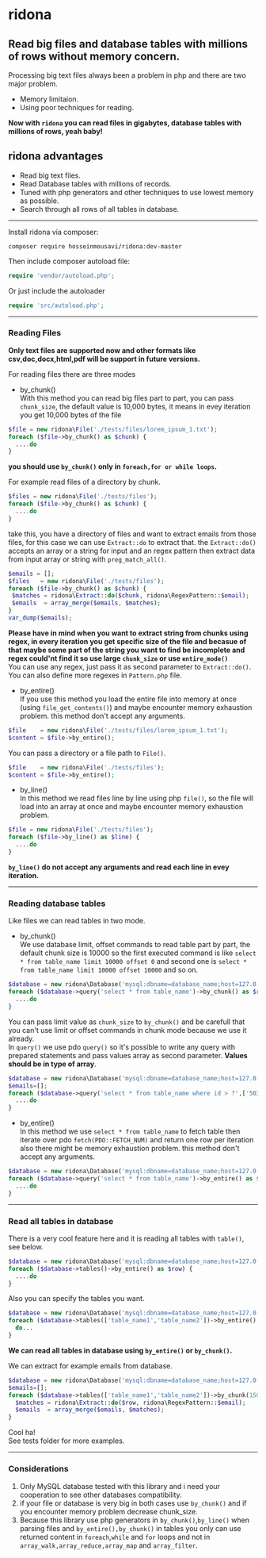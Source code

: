 # ridona
## Read big files and database tables with millions of rows without memory concern.
Processing big text files always been a problem in php and there are two major problem.
* Memory limitaion.
* Using poor techniques for reading.<br>


**Now with `ridona` you can read files in gigabytes, database tables with millions of rows, yeah baby!** 
## ridona advantages
* Read big text files.
* Read Database tables with millions of records.
* Tuned with php generators and other techniques to use lowest memory as possible.
* Search through all rows of all tables in database.
---
Install ridona via composer:
```
composer require hosseinmousavi/ridona:dev-master
```
Then include composer autoload file:
```php
require 'vendor/autoload.php';
```
Or just include the autoloader
```php
require 'src/autoload.php';
```
---
### Reading Files
**Only text files are supported now and other formats like csv,doc,docx,html,pdf will be support in future versions.**


For reading files there are three modes
* by_chunk() <br>
  With this method you can read big files part to part, you can pass `chunk_size`, the default value is 10,000 bytes, it means in evey iteration you get 10,000 bytes of the file
```php
$file = new ridona\File('./tests/files/lorem_ipsum_1.txt');
foreach ($file->by_chunk() as $chunk) {
  ....do
}
```
**you should use `by_chunk()` only in `foreach,for or while loops`.<br>**

For example read files of a directory by chunk.
```php
$files = new ridona\File('./tests/files');
foreach ($file->by_chunk() as $chunk) {
  ....do
}
```
take this, you have a directory of files and want to extract emails from those files, for this case we can use `Extract::do` to extract that. the `Extract::do()` accepts an array or a string for input and an regex pattern then extract data from input array or string with `preg_match_all()`.<br>
 ```php
$emails = [];
$files   = new ridona\File('./tests/files');
foreach ($file->by_chunk() as $chunk) {
  $matches = ridona\Extract::do($chunk, ridona\RegexPattern::$email);
  $emails  = array_merge($emails, $matches);
}
var_dump($emails);
```
**Please have in mind when you want to extract string from chunks using regex, in every iteration you get specific size of the file and becasue of that maybe some part of the string you want to find be incomplete and regex could'nt find it so use large  `chunk_size` or use  `entire_mode()`**<br>
You can use any regex, just pass it as second parameter to `Extract::do()`.<br>
You can also define more regexes in `Pattern.php` file.<br>
* by_entire()<br>
  If you use this method you load the entire file into memory at once (using `file_get_contents()`) and maybe encounter memory exhaustion problem. this method don't accept any arguments.
 ```php
$file    = new ridona\File('./tests/files/lorem_ipsum_1.txt');
$content = $file->by_entire();
```
You can pass a directory or a file path to `File()`.
 ```php
$file    = new ridona\File('./tests/files');
$content = $file->by_entire();
```
* by_line()<br>
  In this method we read files line by line using php `file()`, so the file will load into an array at once and maybe encounter memory exhaustion problem.
```php
$file = new ridona\File('./tests/files');
foreach ($file->by_line() as $line) {
  ....do
}
```
**`by_line()` do not accept any arguments and read each line in evey iteration.**

---
### Reading database tables
Like files we can read tables in two mode.
* by_chunk()<br>
  We use database limit, offset commands to read table part by part, the default chunk size is 10000 so
  the first executed command is like `select * from table_name limit 10000 offset 0` and second one is
  `select * from table_name limit 10000 offset 10000` and so on.
```php
$database = new ridona\Database('mysql:dbname=database_name;host=127.0.0.1', 'db_user','db_pass');
foreach ($database->query('select * from table_name')->by_chunk() as $row) {
  ....do
}
```
You can pass limit value as `chunk_size` to `by_chunk()` and be carefull that you can't use limit or offset commands in chunk mode because we use it already.<br>
In `query()` we use pdo `query()` so it's possible to write any query with prepared statements and pass values array as second parameter.
**Values should be in type of array**.
```php
$database = new ridona\Database('mysql:dbname=database_name;host=127.0.0.1', 'db_user','db_pass');
$emails=[];
foreach ($database->query('select * from table_name where id > ?',['503'])->by_chunk() as $row) {
  ....do
}
```
* by_entire()<br>
  In this method we use `select * from table_name` to fetch table then iterate over pdo `fetch(PDO::FETCH_NUM)` and return one row per iteration also there might be memory exhaustion problem. this method don't accept any arguments.
```php
$database = new ridona\Database('mysql:dbname=database_name;host=127.0.0.1', 'db_user','db_pass');
foreach ($database->query('select * from table_name')->by_entire() as $row) {
  ....do
}
```
---
### Read all tables in database
There is a very cool feature here and it is reading all tables with `table()`, see below.
```php
$database = new ridona\Database('mysql:dbname=database_name;host=127.0.0.1', 'db_user','db_pass');
foreach ($database->tables()->by_entire() as $row) {
  ....do
}
```
Also you can specify the tables you want.
```php
$database = new ridona\Database('mysql:dbname=database_name;host=127.0.0.1', 'db_user','db_pass');
foreach ($database->tables(['table_name1','table_name2'])->by_entire() as $row) {
  do...
}
```
**We can read all tables in database using `by_entire()` or `by_chunk()`.**<br>

We can extract for example emails from database.
```php
$database = new ridona\Database('mysql:dbname=database_name;host=127.0.0.1', 'db_user','db_pass');
$emails=[];
foreach ($database->tables(['table_name1','table_name2'])->by_chunk(15000) as $row) {
  $matches = ridona\Extract::do($row, ridona\RegexPattern::$email);
  $emails  = array_merge($emails, $matches);
}
```
Cool ha!<br>
See tests folder for more examples.

---
### Considerations
1. Only MySQL database tested with this library and i need your cooperation to see other databases compatibility.<br>
2. if your file or database is very big in both cases use `by_chunk()` and if you encounter memory problem decrease chunk_size.<br>
3. Because this library use php generators in `by_chunk()`,`by_line()` when parsing files and `by_entire(),by_chunk()` in tables you only can use returned content in `foreach`,`while` and `for` loops and not in `array_walk,array_reduce,array_map` and `array_filter`.<br>